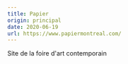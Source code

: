 ```yaml
---
title: Papier
origin: principal
date: 2020-06-19
url: https://www.papiermontreal.com/
---
```


Site de la foire d'art contemporain

<!--more-->
